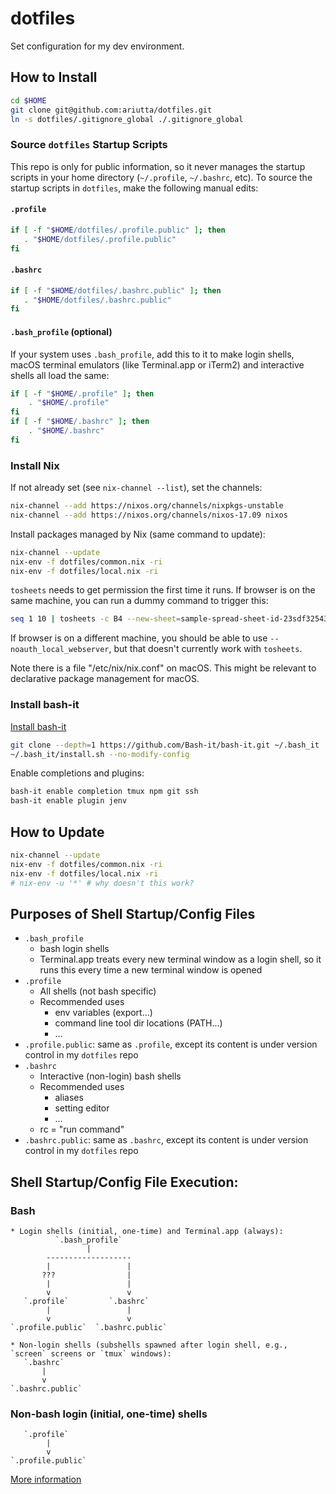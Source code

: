 # dotfiles

Set configuration for my dev environment.

## How to Install

```sh
cd $HOME
git clone git@github.com:ariutta/dotfiles.git
ln -s dotfiles/.gitignore_global ./.gitignore_global
```

### Source `dotfiles` Startup Scripts
This repo is only for public information, so it never manages the startup scripts in your home directory (`~/.profile`, `~/.bashrc`, etc). To source the startup scripts in `dotfiles`, make the following manual edits:
#### `.profile`
```sh
if [ -f "$HOME/dotfiles/.profile.public" ]; then
   . "$HOME/dotfiles/.profile.public"
fi
```

#### `.bashrc`
```sh
if [ -f "$HOME/dotfiles/.bashrc.public" ]; then
   . "$HOME/dotfiles/.bashrc.public"
fi
```

#### `.bash_profile` (optional)
If your system uses `.bash_profile`, add this to it to make login shells, macOS terminal emulators (like Terminal.app or iTerm2) and interactive shells all load the same:
```sh
if [ -f "$HOME/.profile" ]; then
	. "$HOME/.profile"
fi
if [ -f "$HOME/.bashrc" ]; then
	. "$HOME/.bashrc"
fi
```

### Install Nix

If not already set (see `nix-channel --list`), set the channels:
```sh
nix-channel --add https://nixos.org/channels/nixpkgs-unstable
nix-channel --add https://nixos.org/channels/nixos-17.09 nixos
```

Install packages managed by Nix (same command to update):
```sh
nix-channel --update
nix-env -f dotfiles/common.nix -ri
nix-env -f dotfiles/local.nix -ri
```

`tosheets` needs to get permission the first time it runs.
If browser is on the same machine, you can run a dummy command to trigger this:
```sh
seq 1 10 | tosheets -c B4 --new-sheet=sample-spread-sheet-id-23sdf32543fs
```
If browser is on a different machine, you should be able to use `--noauth_local_webserver`, but that doesn't currently work with `tosheets`. 

Note there is a file "/etc/nix/nix.conf" on macOS. This might be relevant to declarative package management for macOS.

### Install bash-it
[Install bash-it](https://github.com/Bash-it/bash-it#install)
```sh
git clone --depth=1 https://github.com/Bash-it/bash-it.git ~/.bash_it
~/.bash_it/install.sh --no-modify-config
```

Enable completions and plugins:
```sh
bash-it enable completion tmux npm git ssh
bash-it enable plugin jenv
```

## How to Update

```sh
nix-channel --update
nix-env -f dotfiles/common.nix -ri
nix-env -f dotfiles/local.nix -ri
# nix-env -u '*' # why doesn't this work?
```

## Purposes of Shell Startup/Config Files
* `.bash_profile`
    * bash login shells
    * Terminal.app treats every new terminal window as a login shell, so it runs this every time a new terminal window is opened
* `.profile`
    * All shells (not bash specific)
    * Recommended uses
      * env variables (export...)
      * command line tool dir locations (PATH...)
      * …
* `.profile.public`: same as `.profile`, except its content is under version control in my `dotfiles` repo
* `.bashrc`
    * Interactive (non-login) bash shells
    * Recommended uses
      * aliases
      * setting editor
      * …
    * rc = "run command"
* `.bashrc.public`: same as `.bashrc`, except its content is under version control in my `dotfiles` repo

## Shell Startup/Config File Execution:
### Bash
```
* Login shells (initial, one-time) and Terminal.app (always):
          `.bash_profile`
                 |
        -------------------
        |                 |
       ???                |
        |                 |
        v                 v
   `.profile`         `.bashrc`
        |                 |
        v                 v
`.profile.public`  `.bashrc.public`

* Non-login shells (subshells spawned after login shell, e.g., `screen` screens or `tmux` windows):
   `.bashrc`
       |
       v
`.bashrc.public`              
```

### Non-bash login (initial, one-time) shells
```
   `.profile`
        |
        v
`.profile.public`
```

[More information](https://serverfault.com/questions/261802/what-are-the-functional-differences-between-profile-bash-profile-and-bashrc)
